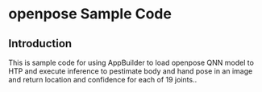 # openpose Sample Code

## Introduction
This is sample code for using AppBuilder to load openpose QNN model to HTP and execute inference to pestimate body and hand pose in an image and return location and confidence for each of 19 joints..
